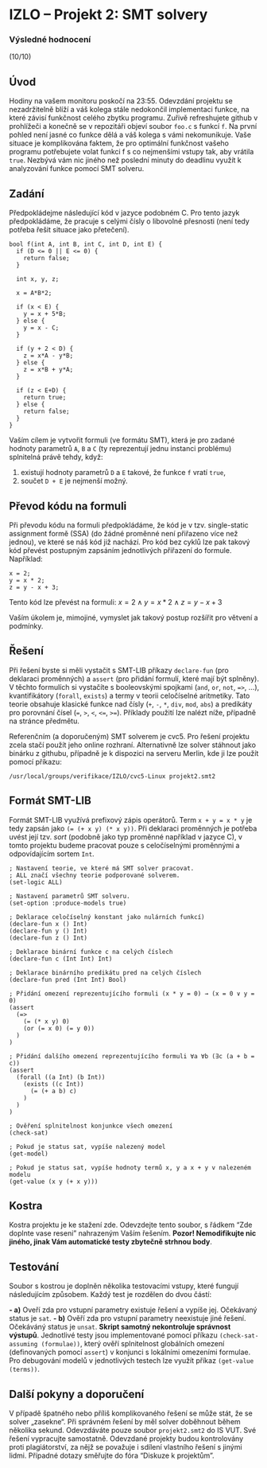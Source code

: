 # IZLO – Projekt 2: SMT solvery

### Výsledné hodnocení
(10/10)

## Úvod
Hodiny na vašem monitoru poskočí na 23:55. Odevzdání projektu se nezadržitelně blíží a váš kolega stále nedokončil implementaci funkce, na které závisí funkčnost celého zbytku programu. Zuřivě refreshujete github v prohlížeči a konečně se v repozitáři objeví soubor `foo.c` s funkcí `f`. Na první pohled není jasné co funkce dělá a váš kolega s vámi nekomunikuje. Vaše situace je komplikována faktem, že pro optimální funkčnost vašeho programu potřebujete volat funkci f s co nejmenšími vstupy tak, aby vrátila `true`. Nezbývá vám nic jiného než poslední minuty do deadlinu využít k analyzování funkce pomocí SMT solveru.

## Zadání
Předpokládejme následující kód v jazyce podobném C. Pro tento jazyk předpokládáme, že pracuje s celými čísly o libovolné přesnosti (není tedy potřeba řešit situace jako přetečení).

```
bool f(int A, int B, int C, int D, int E) {
  if (D <= 0 || E <= 0) {
    return false;
  }

  int x, y, z;

  x = A*B*2;

  if (x < E) {
    y = x + 5*B;
  } else {
    y = x - C;
  }

  if (y + 2 < D) {
    z = x*A - y*B;
  } else {
    z = x*B + y*A;
  }

  if (z < E+D) {
    return true;
  } else {
    return false;
  }
}
```

Vaším cílem je vytvořit formuli (ve formátu SMT), která je pro zadané hodnoty parametrů `A`, `B` a `C` (ty reprezentují jednu instanci problému) splnitelná právě tehdy, když:

1. existují hodnoty parametrů `D` a `E` takové, že funkce `f` vratí `true`,
2. součet `D + E` je nejmenší možný.

## Převod kódu na formuli
Při převodu kódu na formuli předpokládáme, že kód je v tzv. single-static assignment formě (SSA) (do žádné proměnné není přiřazeno více než jednou), ve které se náš kód již nachází. Pro kód bez cyklů lze pak takový kód převést postupným zapsáním jednotlivých přiřazení do formule. Například:

```
x = 2;
y = x * 2;
z = y - x + 3;
```

Tento kód lze převést na formuli: $x=2 \land y = x * 2 \land z = y - x + 3$

Vaším úkolem je, mimojiné, vymyslet jak takový postup rozšířit pro větvení a podmínky.

## Řešení
Při řešení byste si měli vystačit s SMT-LIB příkazy `declare-fun` (pro deklaraci proměnných) a `assert` (pro přidání formulí, které mají být splněny). V těchto formulích si vystačíte s booleovskými spojkami (`and`, `or`, `not`, `=>`, …), kvantifikátory (`forall`, `exists`) a termy v teorii celočíselné aritmetiky. Tato teorie obsahuje klasické funkce nad čísly (`+`, `-`, `*`, `div`, `mod`, `abs`) a predikáty pro porovnání čísel (`=`, `>`, `<`, `<=`, `>=`). Příklady použití lze nalézt níže, případně na stránce předmětu.

Referenčním (a doporučeným) SMT solverem je cvc5. Pro řešení projektu zcela stačí použít jeho online rozhraní. Alternativně lze solver stáhnout jako binárku z githubu, případně je k dispozici na serveru Merlin, kde ji lze použít pomocí příkazu:

`/usr/local/groups/verifikace/IZLO/cvc5-Linux projekt2.smt2`

## Formát SMT-LIB
Formát SMT-LIB využívá prefixový zápis operátorů. Term `x + y = x * y` je tedy zapsán jako `(= (+ x y) (* x y))`. Při deklaraci proměnných je potřeba uvést její tzv. *sort* (podobně jako typ proměnné například v jazyce C), v tomto projektu budeme pracovat pouze s celočíselnými proměnnými a odpovídajícím sortem `Int`.

```
; Nastavení teorie, ve které má SMT solver pracovat.
; ALL značí všechny teorie podporované solverem.
(set-logic ALL)

; Nastavení parametrů SMT solveru.
(set-option :produce-models true)

; Deklarace celočíselný konstant jako nulárních funkcí)
(declare-fun x () Int)
(declare-fun y () Int)
(declare-fun z () Int)

; Deklarace binární funkce c na celých číslech
(declare-fun c (Int Int) Int)

; Deklarace binárního predikátu pred na celých číslech
(declare-fun pred (Int Int) Bool)

; Přidání omezení reprezentujícího formuli (x * y = 0) → (x = 0 ∨ y = 0)
(assert
  (=>
    (= (* x y) 0)
    (or (= x 0) (= y 0))
  )  
)

; Přidání dalšího omezení reprezentujícího formuli ∀a ∀b (∃c (a + b = c))
(assert
  (forall ((a Int) (b Int))
    (exists ((c Int))
      (= (+ a b) c)
    )
  )
)

; Ověření splnitelnost konjunkce všech omezení
(check-sat)

; Pokud je status sat, vypíše nalezený model
(get-model)

; Pokud je status sat, vypíše hodnoty termů x, y a x + y v nalezeném modelu
(get-value (x y (+ x y)))
```

## Kostra
Kostra projektu je ke stažení zde. Odevzdejte tento soubor, s řádkem “Zde doplnte vase reseni” nahrazeným Vaším řešením. **Pozor! Nemodifikujte nic jiného, jinak Vám automatické testy zbytečně strhnou body**.

## Testování
Soubor s kostrou je doplněn několika testovacími vstupy, které fungují následujícím způsobem. Každý test je rozdělen do dvou částí:

**- a)** Oveří zda pro vstupní parametry existuje řešení a vypíše jej. Očekávaný status je `sat`.
**- b)** Ověří zda pro vstupní parametry neexistuje jiné řešení. Očekáváný status je `unsat`.
**Skript samotný nekontroluje správnost výstupů**. Jednotlivé testy jsou implementované pomocí příkazu `(check-sat-assuming (formulae))`, který ověří splnitelnost globálních omezení (definovaných pomocí `assert`) v konjunci s lokálními omezeními formulae. Pro debugování modelů v jednotlivých testech lze využít příkaz `(get-value (terms))`.

## Další pokyny a doporučení
V případě špatného nebo příliš komplikovaného řešení se může stát, že se solver „zasekne“. Při správném řešení by měl solver doběhnout během několika sekund.
Odevzdáváte pouze soubor `projekt2.smt2` do IS VUT.
Své řešení vypracujte samostatně. Odevzdané projekty budou kontrolovány proti plagiátorství, za nějž se považuje i sdílení vlastního řešení s jinými lidmi.
Případné dotazy směřujte do fóra “Diskuze k projektům”.
